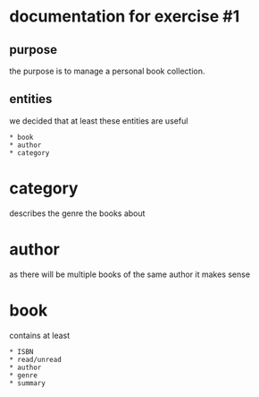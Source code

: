 

# documentation for exercise #1

## purpose

the purpose is to manage a personal book collection. 

## entities

we decided that at least these entities are useful 

	* book
	* author 
	* category 


# category 

describes the genre the books about 

# author 

as there will be multiple books of the same author it makes sense

# book 

contains at least 
	
	* ISBN
	* read/unread
	* author
	* genre
	* summary 

